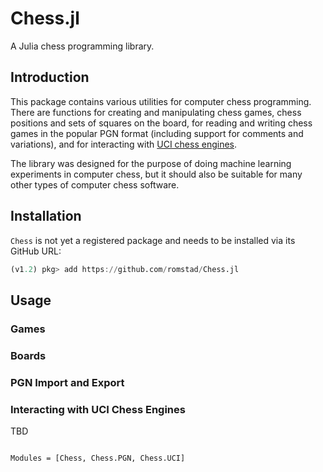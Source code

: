# Chess.jl

A Julia chess programming library.

## Introduction

This package contains various utilities for computer chess programming. There
are functions for creating and manipulating chess games, chess positions and
sets of squares on the board, for reading and writing chess games in the popular
PGN format (including support for comments and variations), and for interacting
with [UCI chess engines](http://wbec-ridderkerk.nl/html/UCIProtocol.html).

The library was designed for the purpose of doing machine learning experiments
in computer chess, but it should also be suitable for many other types of
computer chess software.


## Installation

`Chess` is not yet a registered package and needs to be installed via its GitHub
URL:

```julia
(v1.2) pkg> add https://github.com/romstad/Chess.jl
```

## Usage

### Games

### Boards

### PGN Import and Export

### Interacting with UCI Chess Engines

TBD

```@index
```

```@autodocs
Modules = [Chess, Chess.PGN, Chess.UCI]
```
